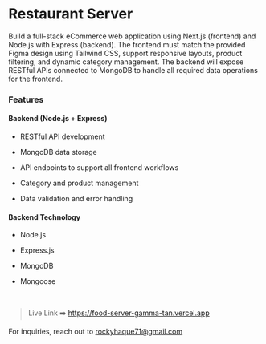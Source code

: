 # Restaurant Server

Build a full-stack eCommerce web application using Next.js (frontend) and Node.js with Express (backend). The frontend must match the provided Figma design using Tailwind CSS, support responsive layouts, product filtering, and dynamic category management. The backend will expose RESTful APIs connected to MongoDB to handle all required data operations for the frontend.

### Features

#### Backend (Node.js + Express)

- RESTful API development

- MongoDB data storage

- API endpoints to support all frontend workflows

- Category and product management

- Data validation and error handling

#### Backend Technology

- Node.js

- Express.js

- MongoDB

- Mongoose




<br>

> Live Link ➡️ https://food-server-gamma-tan.vercel.app


For inquiries, reach out to rockyhaque71@gmail.com
